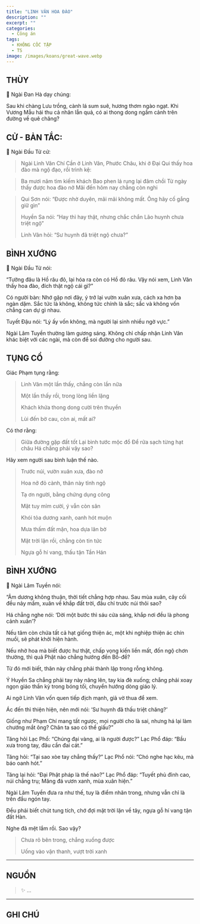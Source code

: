 ```yaml
---
title: "LINH VÂN HOA ĐÀO"
description: ""
excerpt: ""
categories:
  - Công án
tags:
  - KHÔNG CỐC TẬP
  - TS 
image: /images/koans/great-wave.webp
---
```


## THÙY

📢 Ngài Đan Hà dạy chúng:

Sau khi chàng Lưu trồng, cành lá sum suê, hương thơm ngào ngạt. 
Khi Vương Mẫu hái thu cả nhân lẫn quả, có ai thong dong ngắm cảnh trên đường về quê chăng?

## CỬ - BẢN TẮC:

📢 Ngài Đầu Tử cử:

> Ngài Linh Vân Chí Cần ở Linh Vân, Phước Châu, khi ở Đại Qui thấy hoa đào mà ngộ đạo, rồi trình kệ:

> Ba mươi năm tìm kiếm khách
> Bao phen lá rụng lại đâm chồi
> Từ ngày thấy được hoa đào nở
> Mãi đến hôm nay chẳng còn nghi

> Qui Sơn nói: “Được nhờ duyên, mãi mãi không mất. Ông hãy cố gắng giữ gìn”
>
> Huyền Sa nói: “Hay thì hay thật, nhưng chắc chắn Lão huynh chưa triệt ngộ”
>
> Linh Vân hỏi: “Sư huynh đã triệt ngộ chưa?”

## BÌNH XƯỚNG

📢 Ngài Đầu Tử nói:

“Tưởng đâu là Hồ râu đỏ, lại hóa ra còn có Hồ đỏ râu. Vậy nói xem, Linh Vân thấy hoa đào, đích thật ngộ cái gì?”

Có người bàn: Nhớ gặp nơi đây, ý trở lại vườn xuân xưa, cách xa hơn ba ngàn dặm. Sắc tức là không, không tức chính là sắc; sắc và không vốn chẳng can dự gì nhau.

Tuyết Đậu nói: “Lý ấy vốn không, mà người lại sinh nhiều ngờ vực.”

Ngài Lâm Tuyền thường làm gương sáng. Không chỉ chấp nhận Linh Vân khác biệt với các ngài, mà còn để soi đường cho người sau.

## TỤNG CỔ

Giác Phạm tụng rằng:

> Linh Vân một lần thấy, chẳng còn lần nữa
> 
> Một lần thấy rồi, trong lòng liền lặng
> 
> Khách khứa thong dong cười trên thuyền
> 
> Lùi đến bờ cau, còn ai, mất ai?

Có thơ rằng: 

> Giữa đường gặp đất tốt
> Lại bình tước mộc đổ
> Để rửa sạch từng hạt châu
> Há chẳng phải vậy sao?

Hãy xem người sau bình luận thế nào.

> Trước núi, vườn xuân xưa, đào nở
> 
> Hoa nở đỏ cành, thân này tỉnh ngộ
> 
> Tạ ơn người, bằng chứng dụng công
> 
> Mặt tuy mỉm cười, ý vẫn còn sân
>
> Khói tỏa dương xanh, oanh hót muộn
> 
> Mưa thấm đất mặn, hoa dựa lân bờ
> 
> Mặt trời lặn rồi, chẳng còn tin tức
> 
> Ngựa gỗ hí vang, thấu tận Tần Hán

## BÌNH XƯỚNG

📢 Ngài Lâm Tuyền nói:

“Âm dương không thuận, thời tiết chẳng hợp nhau. Sau mùa xuân, cây cối đều nảy mầm, xuân về khắp đất trời, đâu chỉ trước núi thôi sao?

Há chẳng nghe nói: ‘Dời một bước thì sáu cửa sáng, khắp nơi đều là phong cảnh xuân’?

Nếu tâm còn chứa tất cả hạt giống thiện ác, một khi nghiệp thiện ác chín muồi, sẽ phát khởi hiện hành. 

Nếu nhờ hoa mà biết được hư thật, chấp vọng kiến liền mất, đốn ngộ chơn thường, thì quả Phật nào chẳng hướng đến Bồ-đề? 

Từ đó mới biết, thân này chẳng phải thành lập trong rỗng không.

Ý Huyền Sa chẳng phải tay này nâng lên, tay kia đè xuống; chẳng phải xoay ngọn giáo thần kỳ trong bóng tối, chuyển hướng dòng giáo lý. 

Ai ngờ Linh Vân vốn quen tiếp địch mạnh, giả vờ thua để xem. 

Ác đến thì thiện hiện, nên mới nói: ‘Sư huynh đã thấu triệt chăng?’ 

Giống như Phạm Chí mang tất ngược, mọi người cho là sai, nhưng há lại làm chướng mắt ông? Chân ta sao có thể giấu?”

Tăng hỏi Lạc Phổ: “Chúng đại vàng, ai là người được?”
Lạc Phổ đáp: “Bầu xưa trong tay, đâu cần đai cát.”

Tăng hỏi: “Tại sao xòe tay chẳng thấy?”
Lạc Phổ nói: “Chó nghe hạc kêu, mà báo oanh hót.”

Tăng lại hỏi: “Đại Phật pháp là thế nào?”
Lạc Phổ đáp: “Tuyết phủ đỉnh cao, núi chẳng trụ;
Măng đá vươn xanh, mùa xuân hiện.”

Ngài Lâm Tuyền đưa ra như thế, tuy là điểm nhãn trong, nhưng vẫn chỉ là trên đầu ngón tay. 

Đều phải biết chút tung tích, chớ đợi mặt trời lặn về tây, ngựa gỗ hí vang tận đất Hàn. 

Nghe đã mệt lắm rồi. Sao vậy?

> Chưa rõ bên trong, chẳng xuống được
> 
> Uống vào vận thanh, vượt trời xanh

<hr class="blog-rule" />

## NGUỒN

> ✨ ...

<hr class="blog-rule" />

## GHI CHÚ

[^1]: ⭐️ <a href="/masters/Shaoshan-Huanpu" target="_blank">🔗 TS </a>
